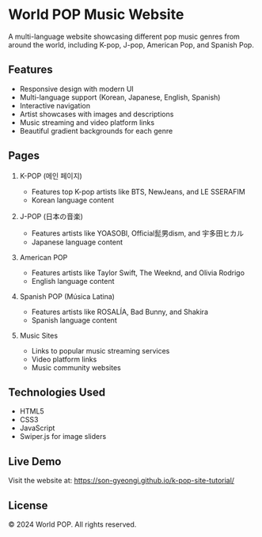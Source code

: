 # World POP Music Website

A multi-language website showcasing different pop music genres from around the world, including K-pop, J-pop, American Pop, and Spanish Pop.

## Features

- Responsive design with modern UI
- Multi-language support (Korean, Japanese, English, Spanish)
- Interactive navigation
- Artist showcases with images and descriptions
- Music streaming and video platform links
- Beautiful gradient backgrounds for each genre

## Pages

1. K-POP (메인 페이지)
   - Features top K-pop artists like BTS, NewJeans, and LE SSERAFIM
   - Korean language content

2. J-POP (日本の音楽)
   - Features artists like YOASOBI, Official髭男dism, and 宇多田ヒカル
   - Japanese language content

3. American POP
   - Features artists like Taylor Swift, The Weeknd, and Olivia Rodrigo
   - English language content

4. Spanish POP (Música Latina)
   - Features artists like ROSALÍA, Bad Bunny, and Shakira
   - Spanish language content

5. Music Sites
   - Links to popular music streaming services
   - Video platform links
   - Music community websites

## Technologies Used

- HTML5
- CSS3
- JavaScript
- Swiper.js for image sliders

## Live Demo

Visit the website at: https://son-gyeongi.github.io/k-pop-site-tutorial/

## License

© 2024 World POP. All rights reserved.